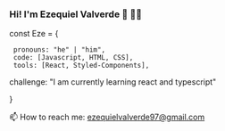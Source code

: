 ### Hi! I'm Ezequiel Valverde 👋 👨‍💻


  const Eze = {
  
     pronouns: "he" | "him",
     code: [Javascript, HTML, CSS],
     tools: [React, Styled-Components],
   challenge: "I am currently learning react and typescript"
   
  }
  

📫 How to reach me: ezequielvalverde97@gmail.com

